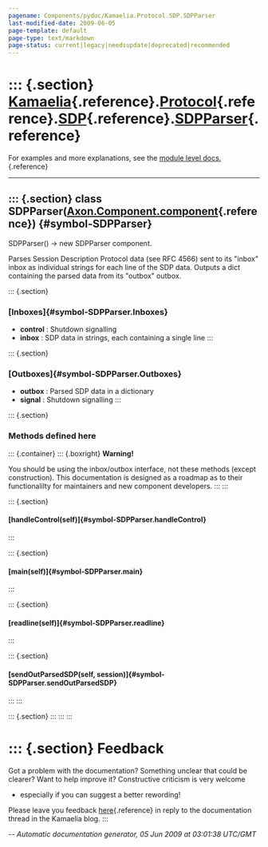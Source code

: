 ```yaml
---
pagename: Components/pydoc/Kamaelia.Protocol.SDP.SDPParser
last-modified-date: 2009-06-05
page-template: default
page-type: text/markdown
page-status: current|legacy|needsupdate|deprecated|recommended
---
```

::: {.section}
[Kamaelia](/Components/pydoc/Kamaelia.html){.reference}.[Protocol](/Components/pydoc/Kamaelia.Protocol.html){.reference}.[SDP](/Components/pydoc/Kamaelia.Protocol.SDP.html){.reference}.[SDPParser](/Components/pydoc/Kamaelia.Protocol.SDP.SDPParser.html){.reference}
========================================================================================================================================================================================================================================================================

For examples and more explanations, see the [module level
docs.](/Components/pydoc/Kamaelia.Protocol.SDP.html){.reference}

------------------------------------------------------------------------

::: {.section}
class SDPParser([Axon.Component.component](/Docs/Axon/Axon.Component.component.html){.reference}) {#symbol-SDPParser}
-------------------------------------------------------------------------------------------------

SDPParser() -\> new SDPParser component.

Parses Session Description Protocol data (see RFC 4566) sent to its
\"inbox\" inbox as individual strings for each line of the SDP data.
Outputs a dict containing the parsed data from its \"outbox\" outbox.

::: {.section}
### [Inboxes]{#symbol-SDPParser.Inboxes}

-   **control** : Shutdown signalling
-   **inbox** : SDP data in strings, each containing a single line
:::

::: {.section}
### [Outboxes]{#symbol-SDPParser.Outboxes}

-   **outbox** : Parsed SDP data in a dictionary
-   **signal** : Shutdown signalling
:::

::: {.section}
### Methods defined here

::: {.container}
::: {.boxright}
**Warning!**

You should be using the inbox/outbox interface, not these methods
(except construction). This documentation is designed as a roadmap as to
their functionalilty for maintainers and new component developers.
:::
:::

::: {.section}
#### [handleControl(self)]{#symbol-SDPParser.handleControl}
:::

::: {.section}
#### [main(self)]{#symbol-SDPParser.main}
:::

::: {.section}
#### [readline(self)]{#symbol-SDPParser.readline}
:::

::: {.section}
#### [sendOutParsedSDP(self, session)]{#symbol-SDPParser.sendOutParsedSDP}
:::
:::

::: {.section}
:::
:::
:::

::: {.section}
Feedback
========

Got a problem with the documentation? Something unclear that could be
clearer? Want to help improve it? Constructive criticism is very welcome
- especially if you can suggest a better rewording!

Please leave you feedback
[here](../../../cgi-bin/blog/blog.cgi?rm=viewpost&nodeid=1142023701){.reference}
in reply to the documentation thread in the Kamaelia blog.
:::

*\-- Automatic documentation generator, 05 Jun 2009 at 03:01:38 UTC/GMT*
